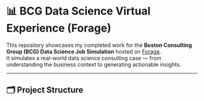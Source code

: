 
# 📊 BCG Data Science Virtual Experience (Forage)

This repository showcases my completed work for the **Boston Consulting Group (BCG) Data Science Job Simulation** hosted on [Forage](https://www.theforage.com/virtual-experience/Tcz8gTtprzAS4xSoK/bcg/data-science-ccdz).  
It simulates a real-world data science consulting case — from understanding the business context to generating actionable insights.

---

## 🗂️ Project Structure


    
